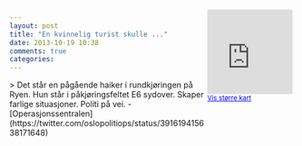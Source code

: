 ```yaml
---
layout: post
title: "En kvinnelig turist skulle ..."
date: 2013-10-19 10:38
comments: true
categories: 
---
```

<div style="float:right; margin:5px; position:relative;top:-130px;"><iframe width="150" height="150" frameborder="0" scrolling="no" marginheight="0" marginwidth="0" src="http://maps.google.com/maps?q=%22E6,+Oslo&hl=no&t=m&z=14&output=embed&iwloc=&"></iframe><br/><small><a href="http://maps.google.com/maps?q=%22E6,+Oslo&hl=no&t=m&z=14&source=embed&iwloc=A" style="color:#0000FF;text-align:left" target="_new">Vis st&oslash;rre kart</a></small></div>
> Det står en pågående haiker i rundkjøringen på Ryen. Hun står i påkjøringsfeltet E6 sydover. Skaper farlige situasjoner. Politi på vei.
- [Operasjonssentralen](https://twitter.com/oslopolitiops/status/391619415638171648)
